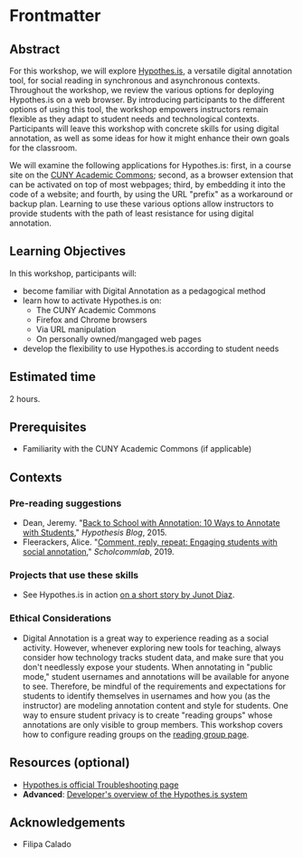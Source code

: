 # Frontmatter

## Abstract

For this workshop, we will explore [Hypothes.is](https://web.hypothes.is/), a versatile digital annotation tool, for social reading in synchronous and asynchronous contexts. Throughout the workshop, we review the various options for deploying Hypothes.is on a web browser. By introducing participants to the different options of using this tool, the workshop empowers instructors remain flexible as they adapt to student needs and technological contexts. Participants will leave this workshop with concrete skills for using digital annotation, as well as some ideas for how it might enhance their own goals for the classroom. 

We will examine the following applications for Hypothes.is: first, in a course site on the [CUNY Academic Commons](https://commons.gc.cuny.edu/); second, as a browser extension that can be activated on top of most webpages; third, by embedding it into the code of a website; and fourth, by using the URL "prefix" as a workaround or backup plan. Learning to use these various options allow instructors to provide students with the path of least resistance for using digital annotation.

## Learning Objectives

In this workshop, participants will:

- become familiar with Digital Annotation as a pedagogical method
- learn how to activate Hypothes.is on:
    - The CUNY Academic Commons
    - Firefox and Chrome browsers
    - Via URL manipulation
    - On personally owned/mangaged web pages
- develop the flexibility to use Hypothes.is according to student needs

## Estimated time

2 hours.

## Prerequisites

- Familiarity with the CUNY Academic Commons (if applicable)

## Contexts

### Pre-reading suggestions

- Dean, Jeremy. "[Back to School with Annotation: 10 Ways to Annotate with Students](https://web.hypothes.is/blog/back-to-school-with-annotation-10-ways-to-annotate-with-students/)," *Hypothesis Blog*, 2015.
- Fleerackers, Alice. "[Comment, reply, repeat: Engaging students with social annotation](https://www.scholcommlab.ca/2019/08/27/social-annotation/)," *Scholcommlab*, 2019. 

### Projects that use these skills

- See Hypothes.is in action [on a short story by Junot Diaz](https://via.hypothes.is/https://engl326spring20.commons.gc.cuny.edu/wp-content/blogs.dir/11194/files/2020/03/invierno.pdf). 

### Ethical Considerations

- Digital Annotation is a great way to experience reading as a social activity. However, whenever exploring new tools for teaching, always consider how technology tracks student data, and make sure that you don't needlessly expose your students. When annotating in "public mode," student usernames and annotations will be available for anyone to see. Therefore, be mindful of the requirements and expectations for students to identify themselves in usernames and how you (as the instructor) are modeling annotation content and style for students. One way to ensure student privacy is to create "reading groups" whose annotations are only visible to group members. This workshop covers how to configure reading groups on the [reading group page](./reading_groups.md). 

## Resources (optional)

- [Hypothes.is official Troubleshooting page](https://web.hypothes.is/help-categories/troubleshooting/)
- **Advanced**: [Developer's overview of the Hypothes.is system](https://web.hypothes.is/help/overview-of-the-hypothesis-system/)

## Acknowledgements

- Filipa Calado
